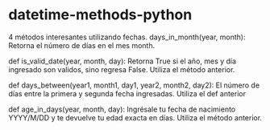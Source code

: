 # datetime-methods-python

4 métodos interesantes utilizando fechas.
days_in_month(year, month): Retorna el número de días en el mes month.

def is_valid_date(year, month, day): Retorna True si el año, mes y día ingresado
son validos, sino regresa False. Utiliza el método anterior.

def days_between(year1, month1, day1, year2, month2, day2): El número de días
entre la primera y segunda fecha ingresadas. Utiliza el def anterior

def age_in_days(year, month, day): Ingrésale tu fecha de nacimiento YYYY/M/DD
y te devuelve tu edad exacta en días. Utiliza el método anterior.
